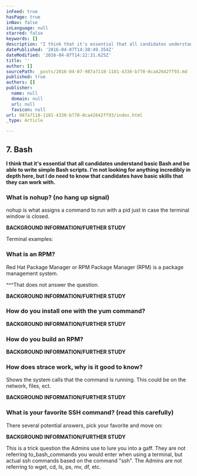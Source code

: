 ```yaml
---
inFeed: true
hasPage: true
inNav: false
inLanguage: null
starred: false
keywords: []
description: "I think that it's essential that all candidates understand basic Bash and be able to write simple Bash scripts. I'm not looking for anything incredibly in depth here, but I do need to know that candidates have basic skills that they can work with."
datePublished: '2016-04-07T14:30:49.354Z'
dateModified: '2016-04-07T14:22:31.625Z'
title: ''
author: []
sourcePath: _posts/2016-04-07-987a7118-1181-4330-b770-0ca42642ff93.md
published: true
authors: []
publisher:
  name: null
  domain: null
  url: null
  favicon: null
url: 987a7118-1181-4330-b770-0ca42642ff93/index.html
_type: Article

---
```

## 7\. Bash

**I think that it's essential that all candidates understand basic Bash and be able to write simple Bash scripts. I'm not looking for anything incredibly in depth here, but I do need to know that candidates have basic skills that they can work with.**

### What is nohup? (no hang up signal)

nohup is what assigns a command to run with a pid just in case the terminal window is closed.

**BACKGROUND INFORMATION/FURTHER STUDY**

Terminal examples:

### What is an RPM?

Red Hat Package Manager or RPM Package Manager (RPM) is a package management system.

^^^That does not answer the question.

**BACKGROUND INFORMATION/FURTHER STUDY**

### How do you install one with the yum command?

**BACKGROUND INFORMATION/FURTHER STUDY**

### How do you build an RPM?

**BACKGROUND INFORMATION/FURTHER STUDY**

### How does strace work, why is it good to know?

Shows the system calls that the command is running. This could be on the network, files, ect.

**BACKGROUND INFORMATION/FURTHER STUDY**

### What is your favorite SSH command? (read this carefully)

There several potential answers, pick your favorite and move on:

**BACKGROUND INFORMATION/FURTHER STUDY**

This is a trick question the Admins use to lure you into a gaff. They are not referring to_bash_commands you would enter when using a terminal, but actual ssh commands based on the command "ssh". The Admins are not referring to wget, cd, ls, ps, mv, df, etc.